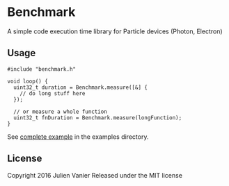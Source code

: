 # Benchmark

A simple code execution time library for Particle devices (Photon, Electron)

## Usage

```
#include "benchmark.h"

void loop() {
  uint32_t duration = Benchmark.measure([&] {
    // do long stuff here
  });

  // or measure a whole function
  uint32_t fnDuration = Benchmark.measure(longFunction);
}
```

See [complete example](examples/measure/measure.ino) in the examples directory.

## License
Copyright 2016 Julien Vanier
Released under the MIT license
